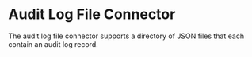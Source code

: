 <!-- SPDX-License-Identifier: Apache-2.0 -->
  
# Audit Log File Connector

The audit log file connector supports a directory of JSON files that each contain
an audit log record.